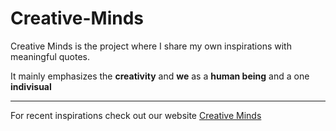 # Creative-Minds

Creative Minds is the project where I share my own inspirations with meaningful quotes.

It mainly emphasizes the **creativity** and **we** as a **human being** and a one **indivisual**

------

For recent inspirations check out our website [Creative Minds](https://jinnn0.github.io/creative-minds/)

